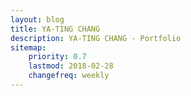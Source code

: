 ```yaml
---
layout: blog
title: YA-TING CHANG
description: YA-TING CHANG - Portfolio
sitemap:
    priority: 0.7
    lastmod: 2018-02-28
    changefreq: weekly
---
```

